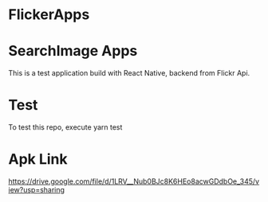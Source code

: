 # FlickerApps

# SearchImage Apps
This is a test application build with React Native, backend from Flickr Api.

# Test
To test this repo, 
execute yarn test

# Apk Link
https://drive.google.com/file/d/1LRV__Nub0BJc8K6HEo8acwGDdbOe_345/view?usp=sharing
